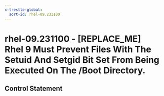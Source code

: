 ```yaml
---
x-trestle-global:
  sort-id: rhel-09.231100
---
```


# rhel-09.231100 - \[REPLACE_ME\] Rhel 9 Must Prevent Files With The Setuid And Setgid Bit Set From Being Executed On The /Boot Directory.

## Control Statement
